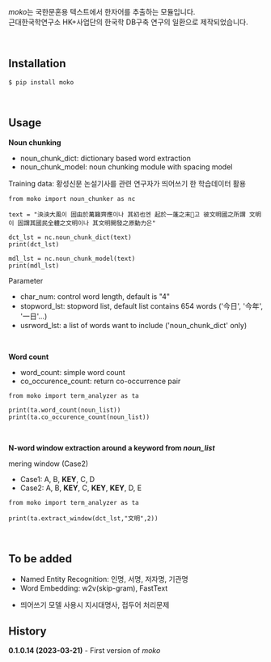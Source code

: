 <i>moko</i>는 국한문혼용 텍스트에서 한자어를 추출하는 모듈입니다. <br>
근대한국학연구소 HK+사업단의 한국학 DB구축 연구의 일환으로 제작되었습니다.

<br>

## Installation
```
$ pip install moko
```
<br>

## Usage
<b> Noun chunking</b>
- noun_chunk_dict: dictionary based word extraction
- noun_chunk_model: noun chunking module with spacing model

Training data: 황성신문 논설기사를 관련 연구자가 띄어쓰기 한 학습데이터 활용

```
from moko import noun_chunker as nc

text = "泱泱大風이 固由於萬籟齊應이나 其初也엔 起於一蓬之末고 彼文明國之所謂 文明이 固謂其國民全軆之文明이나 其文明開發之原動力은"

dct_lst = nc.noun_chunk_dict(text)
print(dct_lst)

mdl_lst = nc.noun_chunk_model(text)
print(mdl_lst)
```

Parameter
- char_num: control word length, default is "4"
- stopword_lst: stopword list, default list contains 654 words ('今日', '今年', '一日'...)
- usrword_lst: a list of words want to include ('noun_chunk_dict' only)

<br>

<b> Word count </b>
- word_count: simple word count
- co_occurence_count: return co-occurrence pair

```
from moko import term_analyzer as ta

print(ta.word_count(noun_list))
print(ta.co_occurence_count(noun_list))
```
<br>

<b> N-word window extraction around a keyword from <i>noun_list</i></b>

mering window (Case2)
- Case1: A, B, <b>KEY</b>, C, D
- Case2: A, B, <b>KEY</b>, C, <b>KEY</b>, <b>KEY</b>, D, E

```
from moko import term_analyzer as ta

print(ta.extract_window(dct_lst,"文明",2))
```

<br>

## To be added
- Named Entity Recognition: 인명, 서명, 저자명, 기관명 
- Word Embedding: w2v(skip-gram), FastText
+ 띄어쓰기 모델 사용시 지시대명사, 접두어 처리문제

## History
<b>0.1.0.14 (2023-03-21)</b> - First version of <i>moko</i>
